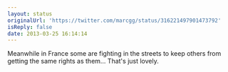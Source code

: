```yaml
---
layout: status
originalUrl: 'https://twitter.com/marcgg/status/316221497901473792'
isReply: false
date: 2013-03-25 16:14:14
---
```


Meanwhile in France some are fighting in the streets to keep others from getting the same rights as them… That's just lovely.
